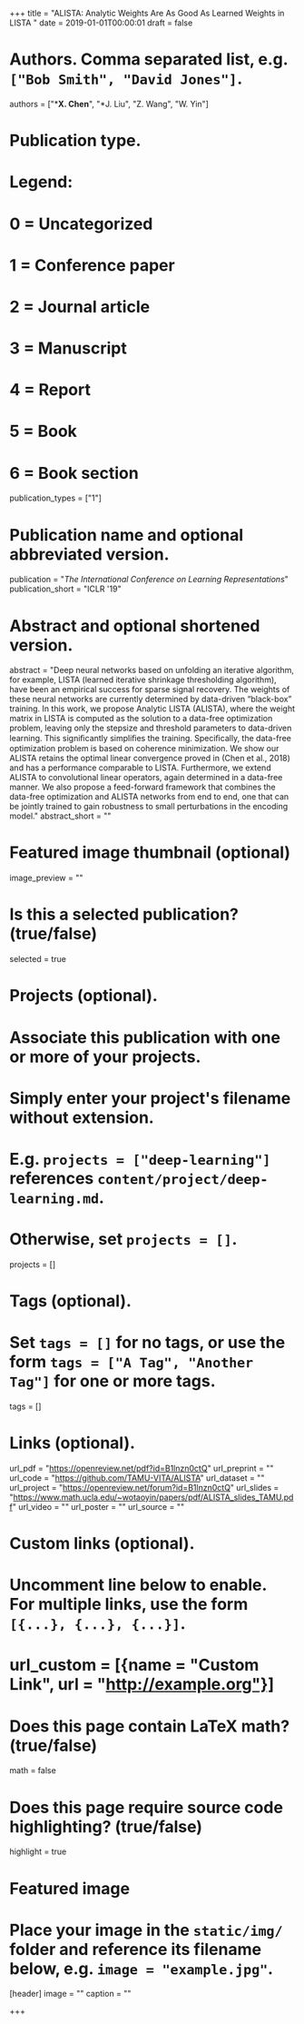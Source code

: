 +++
title = "ALISTA: Analytic Weights Are As Good As Learned Weights in LISTA "
date = 2019-01-01T00:00:01
draft = false

# Authors. Comma separated list, e.g. `["Bob Smith", "David Jones"]`.
authors = ["***X. Chen**", "*J. Liu", "Z. Wang", "W. Yin"]

# Publication type.
# Legend:
# 0 = Uncategorized
# 1 = Conference paper
# 2 = Journal article
# 3 = Manuscript
# 4 = Report
# 5 = Book
# 6 = Book section
publication_types = ["1"]

# Publication name and optional abbreviated version.
publication = "*The International Conference on Learning Representations*"
publication_short = "ICLR '19"

# Abstract and optional shortened version.
abstract = "Deep neural networks based on unfolding an iterative algorithm, for example, LISTA (learned iterative shrinkage thresholding algorithm), have been an empirical success for sparse signal recovery. The weights of these neural networks are currently determined by data-driven “black-box” training. In this work, we propose Analytic LISTA (ALISTA), where the weight matrix in LISTA is computed as the solution to a data-free optimization problem, leaving only the stepsize and threshold parameters to data-driven learning. This signiﬁcantly simpliﬁes the training. Speciﬁcally, the data-free optimization problem is based on coherence minimization. We show our ALISTA retains the optimal linear convergence proved in (Chen et al., 2018) and has a performance comparable to LISTA. Furthermore, we extend ALISTA to convolutional linear operators, again determined in a data-free manner. We also propose a feed-forward framework that combines the data-free optimization and ALISTA networks from end to end, one that can be jointly trained to gain robustness to small perturbations in the encoding model."
abstract_short = ""

# Featured image thumbnail (optional)
image_preview = ""

# Is this a selected publication? (true/false)
selected = true

# Projects (optional).
#   Associate this publication with one or more of your projects.
#   Simply enter your project's filename without extension.
#   E.g. `projects = ["deep-learning"]` references `content/project/deep-learning.md`.
#   Otherwise, set `projects = []`.
projects = []

# Tags (optional).
#   Set `tags = []` for no tags, or use the form `tags = ["A Tag", "Another Tag"]` for one or more tags.
tags = []

# Links (optional).
url_pdf = "https://openreview.net/pdf?id=B1lnzn0ctQ"
url_preprint = ""
url_code = "https://github.com/TAMU-VITA/ALISTA"
url_dataset = ""
url_project = "https://openreview.net/forum?id=B1lnzn0ctQ"
url_slides = "https://www.math.ucla.edu/~wotaoyin/papers/pdf/ALISTA_slides_TAMU.pdf"
url_video = ""
url_poster = ""
url_source = ""

# Custom links (optional).
#   Uncomment line below to enable. For multiple links, use the form `[{...}, {...}, {...}]`.
# url_custom = [{name = "Custom Link", url = "http://example.org"}]

# Does this page contain LaTeX math? (true/false)
math = false

# Does this page require source code highlighting? (true/false)
highlight = true

# Featured image
# Place your image in the `static/img/` folder and reference its filename below, e.g. `image = "example.jpg"`.
[header]
image = ""
caption = ""

+++
